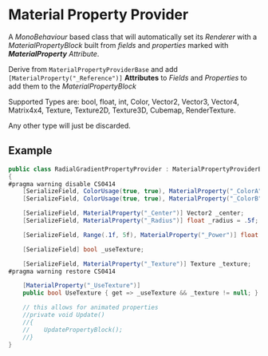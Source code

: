 # Material Property Provider
A _MonoBehaviour_ based class that will automatically set its _Renderer_ with a _MaterialPropertyBlock_ built from _fields_ and _properties_ marked with _**MaterialProperty**_ _Attribute_.

Derive from ```MaterialPropertyProviderBase``` and add ```[MaterialProperty("_Reference")]``` **Attributes** to _Fields_ and _Properties_ to add them to the _MaterialPropertyBlock_

Supported Types are: bool, float, int, Color, Vector2, Vector3, Vector4, Matrix4x4, Texture, Texture2D, Texture3D, Cubemap, RenderTexture.

Any other type will just be discarded.

## Example
```cs
public class RadialGradientPropertyProvider : MaterialPropertyProviderBase
{
#pragma warning disable CS0414
    [SerializeField, ColorUsage(true, true), MaterialProperty("_ColorA")] Color _colorA = Color.yellow;
    [SerializeField, ColorUsage(true, true), MaterialProperty("_ColorB")] Color _colorB = Color.cyan;

    [SerializeField, MaterialProperty("_Center")] Vector2 _center;
    [SerializeField, MaterialProperty("_Radius")] float _radius = .5f;

    [SerializeField, Range(.1f, 5f), MaterialProperty("_Power")] float _power = 1f;

    [SerializeField] bool _useTexture;

    [SerializeField, MaterialProperty("_Texture")] Texture _texture;
#pragma warning restore CS0414

    [MaterialProperty("_UseTexture")]
    public bool UseTexture { get => _useTexture && _texture != null; }

    // this allows for animated properties
    //private void Update()
    //{
    //    UpdatePropertyBlock();
    //}
}
```

